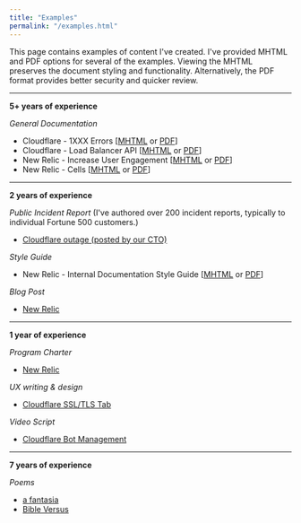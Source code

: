 ```yaml
---
title: "Examples"
permalink: "/examples.html"
---
```


This page contains examples of content I've created. I've provided MHTML and PDF options for several of the examples. Viewing the MHTML preserves the document styling and functionality. Alternatively, the PDF format provides better security and quicker review.

---

 **5+ years of experience**
 
 *General Documentation*
- Cloudflare - 1XXX Errors [[MHTML](/assets/docs/1xxx.mhtml) or [PDF](/assets/docs/1xxx.pdf)]
- Cloudflare - Load Balancer API [[MHTML](/assets/docs/api.mhtml) or [PDF](/assets/docs/api.pdf)]
- New Relic - Increase User Engagement [[MHTML](/assets/docs/engagement.mhtml) or [PDF](/assets/docs/engagement.pdf)]
- New Relic - Cells [[MHTML](/assets/docs/cells-new-relic.mhtml) or [PDF](/assets/docs/cells-new-relic.pdf)]

---

**2 years of experience**

*Public Incident Report* (I've authored over 200 incident reports, typically to individual Fortune 500 customers.)
- [Cloudflare outage (posted by our CTO)](/assets/docs/incident-report.pdf)

*Style Guide*
- New Relic - Internal Documentation Style Guide [[MHTML](/assets/docs/style-guide.mhtml) or [PDF](/assets/docs/style-guide.pdf)]

*Blog Post*
- [New Relic](/assets/docs/design-changes.pdf)

---

**1 year of experience**

*Program Charter*
- [New Relic](/assets/docs/charter-internal-docs.pdf)

*UX writing & design*
- [Cloudflare SSL/TLS Tab](/assets/images/ssl-ui.png)

*Video Script*
- [Cloudflare Bot Management](https://www.youtube.com/watch?v=dAl1LG7Odg4)

---

**7 years of experience**

*Poems*
- [a fantasia](/assets/docs/a-fantasia.pdf)
- [Bible Versus](/assets/docs/bible-versus.pdf)
